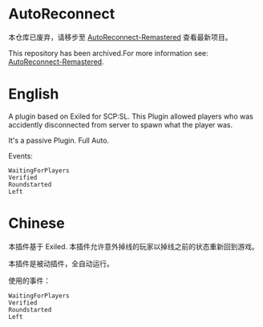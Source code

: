 # AutoReconnect

本仓库已废弃，请移步至 [AutoReconnect-Remastered](https://github.com/XKaguya/AutoReconnect-Remastered) 查看最新项目。

This repository has been archived.For more information see: [AutoReconnect-Remastered](https://github.com/XKaguya/AutoReconnect-Remastered).

# English

A plugin based on Exiled for SCP:SL. This Plugin allowed players who was accidently disconnected from server to spawn what the player was.

It's a passive Plugin. Full Auto.

Events:
```
WaitingForPlayers
Verified
Roundstarted
Left
```

# Chinese

本插件基于 Exiled. 本插件允许意外掉线的玩家以掉线之前的状态重新回到游戏。

本插件是被动插件，全自动运行。

使用的事件：

```
WaitingForPlayers
Verified
Roundstarted
Left
```

